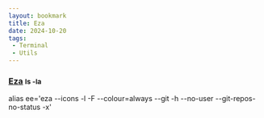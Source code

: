 ```yaml
---
layout: bookmark
title: Eza
date: 2024-10-20
tags: 
 - Terminal
 - Utils
---
```


### [Eza](https://github.com/eza-community/eza) <small class="superscript">ls -la</small>

<span class="wordcode">alias ee='eza --icons -l -F --colour=always --git -h --no-user --git-repos-no-status -x'
</span>
